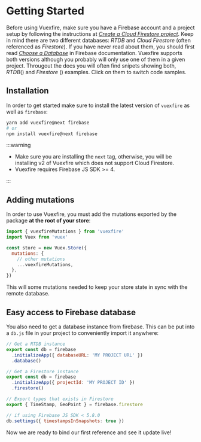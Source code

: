 # Getting Started

Before using Vuexfire, make sure you have a Firebase account and a project setup by following the instructions at _[Create a Cloud Firestore project](https://firebase.google.com/docs/firestore/quickstart)_. Keep in mind there are two different databases: _RTDB_ and _Cloud Firestore_ (often referenced as _Firestore_). If you have never read about them, you should first read _[Choose a Database](https://firebase.google.com/docs/database/rtdb-vs-firestore)_ in Firebase documentation. Vuexfire supports both versions although you probably will only use one of them in a given project. Througout the docs you will often find snipets showing both, _RTDB_(<RtdbLogo width="24"/>) and _Firestore_ (<CloudstoreLogo height="24"/>) examples. Click on them to switch code samples.

## Installation

In order to get started make sure to install the latest version of `vuexfire` as well as `firebase`:

```sh
yarn add vuexfire@next firebase
# or
npm install vuexfire@next firebase
```

:::warning

- Make sure you are installing the `next` tag, otherwise, you will be installing v2 of Vuexfire which does not support Cloud Firestore.
- Vuexfire requires Firebase JS SDK >= 4.

:::

## Adding mutations

In order to use Vuexfire, you must add the mutations exported by the package **at the root of your store**:

```js
import { vuexfireMutations } from 'vuexfire'
import Vuex from 'vuex'

const store = new Vuex.Store({
  mutations: {
    // other mutations
    ...vuexfireMutations,
  },
})
```

This will some mutations needed to keep your store state in sync with the remote database.

## Easy access to Firebase database

You also need to get a database instance from firebase. This can be put into a `db.js` file in your project to conveniently import it anywhere:

<FirebaseExample>

```js
// Get a RTDB instance
export const db = firebase
  .initializeApp({ databaseURL: 'MY PROJECT URL' })
  .database()
```

```js
// Get a Firestore instance
export const db = firebase
  .initializeApp({ projectId: 'MY PROJECT ID' })
  .firestore()

// Export types that exists in Firestore
export { TimeStamp, GeoPoint } = firebase.firestore

// if using Firebase JS SDK < 5.8.0
db.settings({ timestampsInSnapshots: true })
```

</FirebaseExample>

Now we are ready to bind our first reference and see it update live!
